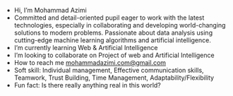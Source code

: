 - Hi, I’m Mohammad Azimi
- Committed and detail-oriented pupil eager to work with the latest technologies, especially in collaborating and developing world-changing solutions to modern problems. Passionate about data analysis using cutting-edge machine learning algorithms and artificial intelligence.
- I’m currently learning Web & Artificial Intelligence
- I’m looking to collaborate on Project of web and Artificial Intelligence
- How to reach me mohammadazimi.com@gmail.com
- Soft skill: Individual management, Effective communication skills, Teamwork, Trust Building, Time Management, Adaptability/Flexibility
- Fun fact: Is there really anything real in this world?

<!---
M0hammadAzimi/M0hammadAzimi is a ✨ special ✨ repository because its `README.md` (this file) appears on your GitHub profile.
You can click the Preview link to take a look at your changes.
--->
